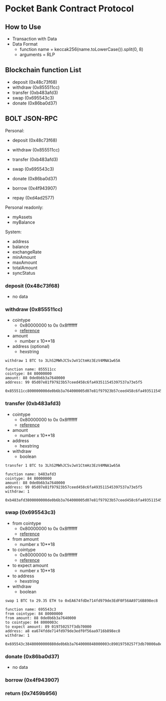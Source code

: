 # Pocket Bank Contract Protocol
## How to Use
- Transaction with Data
- Data Format
  - function name = keccak256(name.toLowerCase()).split(0, 8)
  - arguments = RLP

## Blockchain function List
- deposit (0x48c73f68)
- withdraw (0x855511cc)
- transfer (0xb483afd3)
- swap (0x695543c3)
- donate (0x86ba0d37)

## BOLT JSON-RPC
Personal:
- deposit (0x48c73f68)
- withdraw (0x855511cc)
- transfer (0xb483afd3)
- swap (0x695543c3)
- donate (0x86ba0d37)

- borrow (0x4f943907)
- repay (0xd4ad2577)

Personal readonly:
- myAssets
- myBalance

System:
- address
- balance
- exchangeRate
- minAmount
- maxAmount
- totalAmount
- syncStatus

### deposit (0x48c73f68)
- no data

### withdraw (0x855511cc)
- cointype
  - 0x80000000 to 0x 0x8fffffff
  - [reference](https://github.com/satoshilabs/slips/blob/master/slip-0044.md)
- amount
  - number x 10**18
- address (optional)
  - hexstring

```
withdraw 1 BTC to 3LhS2MWhJC5vJwV1CtmHz3EzV4MNA1w65A

function name: 855511cc
cointype: 84 80000000
amount: 88 0de0b6b3a7640000
address: 99 05d07e81f97923b57ceed458c6fa493511545397537a73e5f5

0x855511cc800000000de0b6b3a764000005d07e81f97923b57ceed458c6fa493511545397537a73e5f5
```

### transfer (0xb483afd3)
- cointype
  - 0x80000000 to 0x 0x8fffffff
  - [reference](https://github.com/satoshilabs/slips/blob/master/slip-0044.md)
- amount
  - number x 10**18
- address
  - hexstring
- withdraw
  - boolean

```
transfer 1 BTC to 3LhS2MWhJC5vJwV1CtmHz3EzV4MNA1w65A

function name: b483afd3
cointype: 84 80000000
amount: 88 0de0b6b3a7640000
address: 99 05d07e81f97923b57ceed458c6fa493511545397537a73e5f5
withdraw: 1

0xb483afd3800000000de0b6b3a764000005d07e81f97923b57ceed458c6fa493511545397537a73e5f501
```

### swap (0x695543c3)
- from cointype
  - 0x80000000 to 0x 0x8fffffff
  - [reference](https://github.com/satoshilabs/slips/blob/master/slip-0044.md)
- from amount
  - number x 10**18
- to cointype
  - 0x80000000 to 0x 0x8fffffff
  - [reference](https://github.com/satoshilabs/slips/blob/master/slip-0044.md)
- to expect amount
  - number x 10**18
- to address
  - hexstring
- withdraw
  - boolean

```
swap 1 BTC to 29.35 ETH to 0xEA674fdDe714fd979de3EdF0F56AA9716B898ec8

function name: 695543c3
from cointype: 84 80000000
from amount: 88 0de0b6b3a7640000
to cointype: 84 8000003c
to expect amount: 89 019750257f3db70000
address: a8 ea674fdde714fd979de3edf0f56aa9716b898ec8
withdraw: 1

0x695543c38480000000880de0b6b3a7640000848000003c89019750257f3db70000a8ea674fdde714fd979de3edf0f56aa9716b898ec801
```

### donate (0x86ba0d37)
- no data

### borrow (0x4f943907)


### return (0x7459b956)
